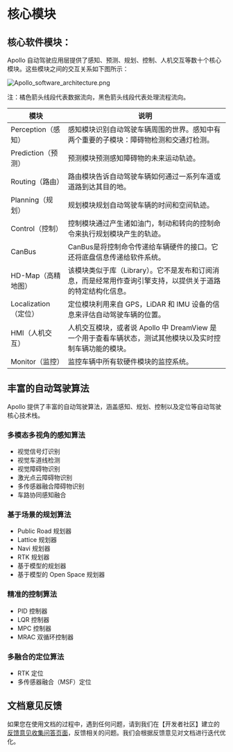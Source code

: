 # 核心模块

## 核心软件模块：

Apollo 自动驾驶应用层提供了感知、预测、规划、控制、人机交互等数十个核心模块。这些模块之间的交互关系如下图所示：

![Apollo_software_architecture.png](https://bce.bdstatic.com/doc/Apollo-Homepage-Document/Apollo_Doc_CN_8_0/Apollo_software_architecture_fd24164.png)

注：橘色箭头线段代表数据流向，黑色箭头线段代表处理流程流向。

| 模块                 | 说明                                                                                                        |
| -------------------- | ----------------------------------------------------------------------------------------------------------- |
| Perception（感知）   | 感知模块识别自动驾驶车辆周围的世界。感知中有两个重要的子模块：障碍物检测和交通灯检测。                      |
| Prediction（预测）   | 预测模块预测感知障碍物的未来运动轨迹。                                                                      |
| Routing（路由）      | 路由模块告诉自动驾驶车辆如何通过一系列车道或道路到达其目的地。                                              |
| Planning（规划）     | 规划模块规划自动驾驶车辆的时间和空间轨迹。                                                                  |
| Control（控制）      | 控制模块通过产生诸如油门，制动和转向的控制命令来执行规划模块产生的轨迹。                                    |
| CanBus               | CanBus是将控制命令传递给车辆硬件的接口。它还将底盘信息传递给软件系统。                                      |
| HD-Map（高精地图）   | 该模块类似于库（Library）。它不是发布和订阅消息，而是经常用作查询引擎支持，以提供关于道路的特定结构化信息。 |
| Localization（定位） | 定位模块利用来自 GPS，LiDAR 和 IMU 设备的信息来评估自动驾驶车辆的位置。                                     |
| HMI（人机交互）      | 人机交互模块，或者说 Apollo 中 DreamView 是一个用于查看车辆状态，测试其他模块以及实时控制车辆功能的模块。   |
| Monitor（监控）      | 监控车辆中所有软硬件模块的监控系统。                                                                        |

## 丰富的自动驾驶算法

Apollo 提供了丰富的自动驾驶算法，涵盖感知、规划、控制以及定位等自动驾驶核心技术栈。

### 多模态多视角的感知算法

- 视觉信号灯识别
- 视觉车道线检测
- 视觉障碍物识别
- 激光点云障碍物识别
- 多传感器融合障碍物识别
- 车路协同感知融合

### 基于场景的规划算法

- Public Road 规划器
- Lattice 规划器
- Navi 规划器
- RTK 规划器
- 基于模型的规划器
- 基于模型的 Open Space 规划器

### 精准的控制算法

- PID 控制器
- LQR 控制器
- MPC 控制器
- MRAC 双循环控制器

### 多融合的定位算法

- RTK 定位
- 多传感器融合（MSF）定位

## 文档意见反馈

如果您在使用文档的过程中，遇到任何问题，请到我们在【开发者社区】建立的 [反馈意见收集问答页面](https://studio.apollo.auto/community/article/163)，反馈相关的问题。我们会根据反馈意见对文档进行迭代优化。
